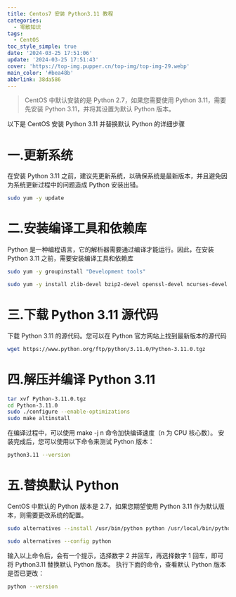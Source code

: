 ```yaml
---
title: Centos7 安装 Python3.11 教程
categories:
  - 零散知识
tags:
  - CentOS
toc_style_simple: true
date: '2024-03-25 17:51:06'
update: '2024-03-25 17:51:43'
cover: 'https://top-img.pupper.cn/top-img/top-img-29.webp'
main_color: '#bea48b'
abbrlink: 38da586
---
```


> CentOS 中默认安装的是 Python 2.7，如果您需要使用 Python 3.11，需要先安装 Python 3.11，并将其设置为默认 Python 版本。

以下是 CentOS 安装 Python 3.11 并替换默认 Python 的详细步骤

# 一.更新系统

在安装 Python 3.11 之前，建议先更新系统，以确保系统是最新版本，并且避免因为系统更新过程中的问题造成 Python 安装出错。

```bash
sudo yum -y update
```

# 二.安装编译工具和依赖库

Python 是一种编程语言，它的解析器需要通过编译才能运行。因此，在安装 Python 3.11 之前，需要安装编译工具和依赖库

```bash
sudo yum -y groupinstall "Development tools"

sudo yum -y install zlib-devel bzip2-devel openssl-devel ncurses-devel sqlite-devel readline-devel tk-devel libffi-devel gcc-c++
```

# 三.下载 Python 3.11 源代码

下载 Python 3.11 的源代码。您可以在 Python 官方网站上找到最新版本的源代码

```bash
wget https://www.python.org/ftp/python/3.11.0/Python-3.11.0.tgz
```

# 四.解压并编译 Python 3.11

```bash
tar xvf Python-3.11.0.tgz
cd Python-3.11.0
sudo ./configure --enable-optimizations
sudo make altinstall
```

在编译过程中，可以使用 make -j n 命令加快编译速度（n 为 CPU 核心数）。
安装完成后，您可以使用以下命令来测试 Python 版本：

```bash
python3.11 --version
```

# 五.替换默认 Python

CentOS 中默认的 Python 版本是 2.7，如果您期望使用 Python 3.11 作为默认版本，则需要更改系统的配置。

```bash
sudo alternatives --install /usr/bin/python python /usr/local/bin/python3.11 2

sudo alternatives --config python
```

输入以上命令后，会有一个提示，选择数字 2 并回车，再选择数字 1 回车，即可将 Python3.11 替换默认 Python 版本。
执行下面的命令，查看默认 Python 版本是否已更改：

```bash
python --version
```
